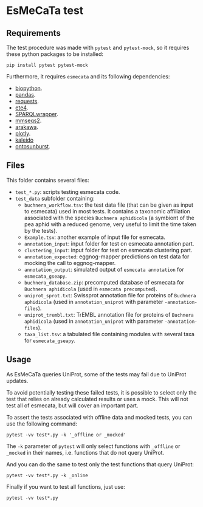 # EsMeCaTa test

## Requirements

The test procedure was made with `pytest` and `pytest-mock`, so it requires these python packages to be installed:

```
pip install pytest pytest-mock
```

Furthermore, it requires `esmecata` and its following dependencies:

- [biopython](https://pypi.org/project/biopython/).
- [pandas](https://pypi.org/project/pandas/).
- [requests](https://pypi.org/project/requests/).
- [ete4](https://pypi.org/project/ete4/).
- [SPARQLwrapper](https://pypi.org/project/SPARQLWrapper/).
- [mmseqs2](https://github.com/soedinglab/MMseqs2).
- [arakawa](https://github.com/ninoseki/arakawa).
- [plotly](https://github.com/plotly/plotly.py).
- [kaleido](https://github.com/plotly/Kaleido)
- [ontosunburst](https://github.com/AuReMe/Ontology_sunburst).

## Files

This folder contains several files:

- `test_*.py`: scripts testing esmecata code.
- `test_data` subfolder containing:
  - `buchnera_workflow.tsv`: the test data file (that can be given as input to esmecata) used in most tests. It contains a taxonomic affiliation associated with the species `Buchnera aphidicola` (a symbiont of the pea aphid with a reduced genome, very useful to limit the time taken by the tests).
  - `Example.tsv`: another example of input file for esmecata.
  - `annotation_input`: input folder for test on esmecata annotation part.
  - `clustering_input`: input folder for test on esmecata clustering part.
  - `annotation_expected`: eggnog-mapper predictions on test data for mocking the call to eggnog-mapper.
  - `annotation_output`: simulated output of `esmecata annotation` for `esmecata_gseapy`.
  - `buchnera_database.zip`: precomputed database of esmecata for `Buchnera aphidicola` (used in `esmecata precomputed`).
  - `uniprot_sprot.txt`: Swissprot annotation file for proteins of `Buchnera aphidicola` (used in `annotation_uniprot` with parameter `-annotation-files`).
  - `uniprot_trembl.txt`: TrEMBL annotation file for proteins of `Buchnera aphidicola` (used in `annotation_uniprot` with parameter `-annotation-files`).
  - `taxa_list.tsv`: a tabulated file containing modules with several taxa for `esmecata_gseapy`.


## Usage

As EsMeCaTa queries UniProt, some of the tests may fail due to UniProt updates.

To avoid potentially testing these failed tests, it is possible to select only the test that relies on already calculated results or uses a mock. This will not test all of esmecata, but will cover an important part.

To assert the tests associated with offline data and mocked tests, you can use the following command:

```
pytest -vv test*.py -k '_offline or _mocked'
```

The `-k` parameter of `pytest` will only select functions with `_offline` or `_mocked` in their names, i.e. functions that do not query UniProt.

And you can do the same to test only the test functions that query UniProt:

```
pytest -vv test*.py -k _online
```

Finally if you want to test all functions, just use:

```
pytest -vv test*.py
```